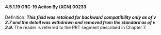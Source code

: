 #### 4.5.1.19 ORC-19 Action By (XCN) 00233

Definition: **_This field was retained for backward compatibility only as of v 2.7 and the detail was withdrawn and removed from the standard as of v 2.9._** The reader is referred to the PRT segment described in Chapter 7.
